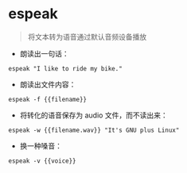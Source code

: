 # espeak

> 将文本转为语音通过默认音频设备播放

- 朗读出一句话：

`espeak "I like to ride my bike."`

- 朗读出文件内容：

`espeak -f {{filename}}`

- 将转化的语音保存为 audio 文件，而不读出来：

`espeak -w {{filename.wav}} "It's GNU plus Linux"`

- 换一种嗓音：

`espeak -v {{voice}}`

[#]: contributors: ([王兴宇，Linux & BC]，[李峰])